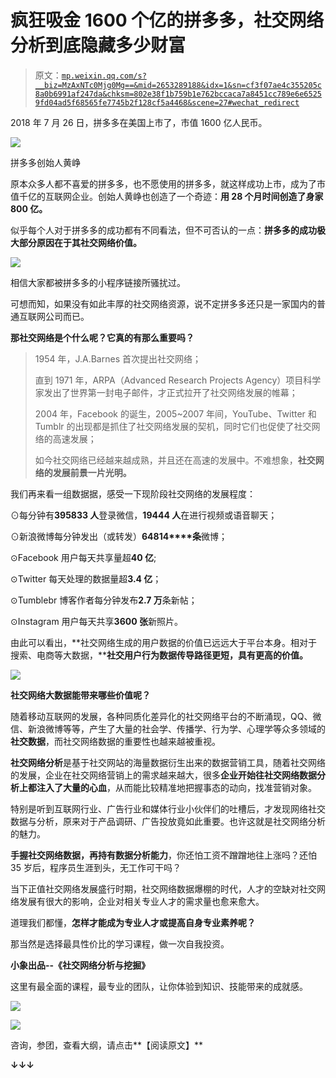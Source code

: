 # 疯狂吸金 1600 个亿的拼多多，社交网络分析到底隐藏多少财富

> 原文：[`mp.weixin.qq.com/s?__biz=MzAxNTc0Mjg0Mg==&mid=2653289188&idx=1&sn=cf3f07ae4c355205c8a0b6991af247da&chksm=802e38f1b759b1e762bccaca7a8451cc789e6e65259fd04ad5f68565fe7745b2f128cf5a4468&scene=27#wechat_redirect`](http://mp.weixin.qq.com/s?__biz=MzAxNTc0Mjg0Mg==&mid=2653289188&idx=1&sn=cf3f07ae4c355205c8a0b6991af247da&chksm=802e38f1b759b1e762bccaca7a8451cc789e6e65259fd04ad5f68565fe7745b2f128cf5a4468&scene=27#wechat_redirect)

2018 年 7 月 26 日，拼多多在美国上市了，市值 1600 亿人民币。

![](img/37da87f2279c2cc426d739c1bdd1e2af.png)

拼多多创始人黄峥

原本众多人都不喜爱的拼多多，也不愿使用的拼多多，就这样成功上市，成为了市值千亿的互联网企业。创始人黄峥也创造了一个奇迹：**用 28 个月时间创造了身家 800 亿。**

似乎每个人对于拼多多的成功都有不同看法，但不可否认的一点：**拼多多的成功极大部分原因在于其社交网络价值。**

![](img/def6424472ce2e39daa33ce8da45eee2.png)

相信大家都被拼多多的小程序链接所骚扰过。

可想而知，如果没有如此丰厚的社交网络资源，说不定拼多多还只是一家国内的普通互联网公司而已。

**那社交网络是个什么呢？它真的有那么重要吗？**

> 1954 年，J.A.Barnes 首次提出社交网络；
> 
> 直到 1971 年，ARPA（Advanced Research Projects Agency）项目科学家发出了世界第一封电子邮件，才正式拉开了社交网络发展的帷幕；
> 
> 2004 年，Facebook 的诞生，2005~2007 年间，YouTube、Twitter 和 Tumblr 的出现都是抓住了社交网络发展的契机，同时它们也促使了社交网络的高速发展；
> 
> 如今社交网络已经越来越成熟，并且还在高速的发展中。不难想象，**社交网络的发展前景一片光明。**

我们再来看一组数据据，感受一下现阶段社交网络的发展程度：

⊙每分钟有**395833 人**登录微信，**19444 人**在进行视频或语音聊天；

⊙新浪微博每分钟发出（或转发）**64814****条**微博；

⊙Facebook 用户每天共享量超**40 亿**;

⊙Twitter 每天处理的数据量超**3.4 亿**；

⊙Tumblebr 博客作者每分钟发布**2.7 万**条新帖；

⊙Instagram 用户每天共享**3600 张**新照片。

由此可以看出，**社交网络生成的用户数据的价值已远远大于平台本身。相对于搜索、电商等大数据，****社交用户行为数据传导路径更短，具有更高的价值。** 

![](img/13d85c702f5339bf554058dcc488a9c0.png)

**社交网络大数据能带来哪些价值呢？**

随着移动互联网的发展，各种同质化差异化的社交网络平台的不断涌现，QQ、微信、新浪微博等等，产生了大量的社会学、传播学、行为学、心理学等众多领域的**社交数据**，而社交网络数据的重要性也越来越被重视。

**社交网络分析**是基于社交网站的海量数据衍生出来的数据营销工具，随着社交网络的发展，企业在社交网络营销上的需求越来越大，很多**企业开始往社交网络数据分析上都注入了大量的心血**，从而能比较精准地把握事态的动向，找准营销对象。

特别是听到互联网行业、广告行业和媒体行业小伙伴们的吐槽后，才发现网络社交数据与分析，原来对于产品调研、广告投放竟如此重要。也许这就是社交网络分析的魅力。

**手握社交网络数据，再持有数据分析能力**，你还怕工资不蹭蹭地往上涨吗？还怕 35 岁后，程序员生涯到头，无工作可干吗？

当下正值社交网络发展盛行时期，社交网络数据爆棚的时代，人才的空缺对社交网络发展有很大的影响，企业对相关专业人才的需求量也愈来愈大。

道理我们都懂，**怎样才能成为专业人才或提高自身专业素养呢？**

那当然是选择最具性价比的学习课程，做一次自我投资。

**小象出品--《社交网络分析与挖掘》**

这里有最全面的课程，最专业的团队，让你体验到知识、技能带来的成就感。

![](img/1042f4b0f271eaf97743331843ce7186.png)

![](img/ac98a611c373f1f619cd76be81a78b28.png)

咨询，参团，查看大纲，请点击**【阅读原文】**

**↓↓↓**